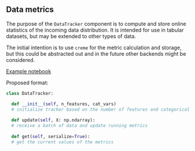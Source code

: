 ## Data metrics
The purpose of the `DataTracker` component is to compute and store online statistics of the incoming
data distribution. It is intended for use in tabular datasets, but may be extended to other types
of data.

The initial intention is to use `creme` for the metric calculation and storage, but this could be
abstracted out and in the future other backends might be considered.

[Example notebook](../../examples/DataTracker.ipynb)

Proposed format:

```python
class DataTracker:

  def __init__(self, n_features, cat_vars)
  # initialize tracker based on the number of features and categorical features
  
  def update(self, X: np.ndarray):
  # receive a batch of data and update running metrics
  
  def get(self, serialize=True):
  # get the current values of the metrics